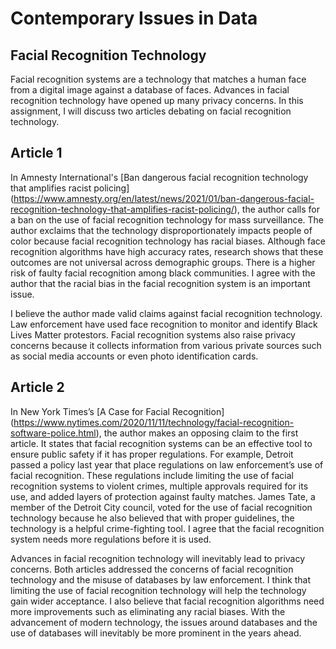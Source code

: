 # Contemporary Issues in Data

## Facial Recognition Technology

Facial recognition systems are a technology that matches a human face from a digital image against a database of faces. Advances in facial recognition technology have opened up many privacy concerns. In this assignment, I will discuss two articles debating on facial recognition technology.


## Article 1

In Amnesty International's [Ban dangerous facial recognition technology that amplifies racist policing] (https://www.amnesty.org/en/latest/news/2021/01/ban-dangerous-facial-recognition-technology-that-amplifies-racist-policing/), the author calls for a ban on the use of facial recognition technology for mass surveillance. The author exclaims that the technology disproportionately impacts people of color because facial recognition technology has racial biases. Although face recognition algorithms have high accuracy rates, research shows that these outcomes are not universal across demographic groups. There is a higher risk of faulty facial recognition among black communities. I agree with the author that the racial bias in the facial recognition system is an important issue. 

I believe the author made valid claims against facial recognition technology. Law enforcement have used face recognition to monitor and identify Black Lives Matter protestors. Facial recognition systems also raise privacy concerns because it collects information from various private sources such as social media accounts or even photo identification cards. 

## Article 2

In New York Times’s [A Case for Facial Recognition] (https://www.nytimes.com/2020/11/11/technology/facial-recognition-software-police.html), the author makes an opposing claim to the first article. It states that facial recognition systems can be an effective tool to ensure public safety if it has proper regulations. For example, Detroit passed a policy last year that place regulations on law enforcement’s use of facial recognition. These regulations include limiting the use of facial recognition systems to violent crimes, multiple approvals required for its use, and added layers of protection against faulty matches. James Tate, a member of the Detroit City council, voted for the use of facial recognition technology because he also believed that with proper guidelines, the technology is a helpful crime-fighting tool. I agree that the facial recognition system needs more regulations before it is used. 

Advances in facial recognition technology will inevitably lead to privacy concerns. Both articles addressed the concerns of facial recognition technology and the misuse of databases by law enforcement. I think that limiting the use of facial recognition technology will help the technology gain wider acceptance.  I also believe that facial recognition algorithms need more improvements such as eliminating any racial biases. With the advancement of modern technology, the issues around databases and the use of databases will inevitably be more prominent in the years ahead.


